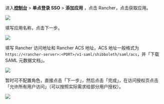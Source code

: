 <IntegrationDetailCard :title="`在 ${$localeConfig.brandName} 中创建应用`">

进入[**控制台**](https://console.authing.cn) > **单点登录 SSO** > **添加应用** ，点击 Rancher，点击获取应用。

![](~@imagesZhCn/integration/rancher/1-1.png)

填写应用名称，点击下一步。

![](~@imagesZhCn/integration/rancher/1-2.png)

填写 Rancher 访问地址和 Rancher ACS 地址，ACS 地址一般格式为 `https://<rancher-server>:<PORT>/v1-saml/shibboleth/saml/acs`，并「下载 SAML 元数据文档」。

![](~@imagesZhCn/integration/rancher/1-3.png)

暂时可不配置角色，直接点击「下一步」，然后点击「完成」，在访问授权页点击「允许所有用户访问」（可以按照实际需求给部分用户授权）。

![](~@imagesZhCn/integration/rancher/1-4.png)

</IntegrationDetailCard>
